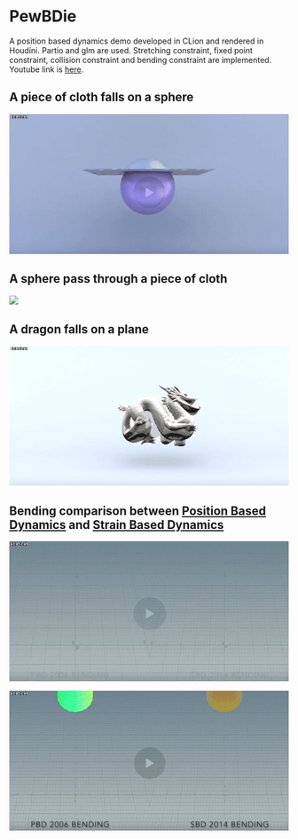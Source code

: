 # PewBDie

A position based dynamics demo developed in CLion and rendered in Houdini. Partio and glm are used. Stretching constraint, fixed point constraint, collision constraint and bending constraint are implemented. Youtube link is [here](https://www.youtube.com/watch?v=25VKfM3vcTk
).

## A piece of cloth falls on a sphere

![](./1.gif)

## A sphere pass through a piece of cloth

![](./2.gif)

## A dragon falls on a plane

![](./3.gif)

## Bending comparison between [Position Based Dynamics](http://matthias-mueller-fischer.ch/publications/posBasedDyn.pdf) and [Strain Based Dynamics](http://matthias-mueller-fischer.ch/publications/strainBasedDynamics.pdf)

![](./4.gif)

![](./5.gif)